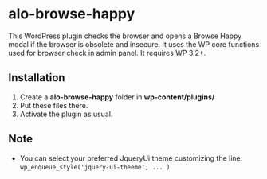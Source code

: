 alo-browse-happy
================

This WordPress plugin checks the browser and opens a Browse Happy modal if the browser is obsolete and insecure.
It uses the WP core functions used for browser check in admin panel. It requires WP 3.2+.

## Installation
1. Create a **alo-browse-happy** folder in **wp-content/plugins/**
2. Put these files there.
3. Activate the plugin as usual.


## Note
* You can select your preferred JqueryUi theme customizing the line: `wp_enqueue_style('jquery-ui-theeme', ... )`
